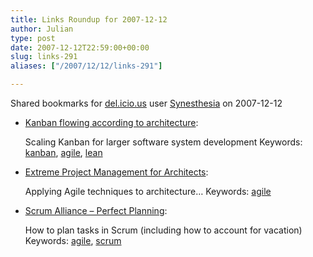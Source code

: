 ```yaml
---
title: Links Roundup for 2007-12-12
author: Julian
type: post
date: 2007-12-12T22:59:00+00:00
slug: links-291 
aliases: ["/2007/12/12/links-291"]

---
```

Shared bookmarks for [del.icio.us][1] user  [Synesthesia][2] on 2007-12-12

  * [Kanban flowing according to architecture][3]:
  
    Scaling Kanban for larger software system development Keywords: [kanban][4], [agile][5], [lean][6]
  * [Extreme Project Management for Architects][7]:
  
    Applying Agile techniques to architecture&#8230; Keywords: [agile][5]
  * [Scrum Alliance &#8211; Perfect Planning][8]:
  
    How to plan tasks in Scrum (including how to account for vacation) Keywords: [agile][5], [scrum][9]

 [1]: https://del.icio.us/
 [2]: https://del.icio.us/synesthesia
 [3]: https://leansoftwareengineering.com/2007/12/09/kanban-flowing-according-to-architecture "https://leansoftwareengineering.com/2007/12/09/kanban-flowing-according-to-architecture"
 [4]: https://del.icio.us/synesthesia/kanban
 [5]: https://del.icio.us/synesthesia/agile
 [6]: https://del.icio.us/synesthesia/lean
 [7]: https://www.architecturalpractices.com/ "https://www.architecturalpractices.com/"
 [8]: https://www.scrumalliance.org/articles/59-perfect-planning "https://www.scrumalliance.org/articles/59-perfect-planning"
 [9]: https://del.icio.us/synesthesia/scrum